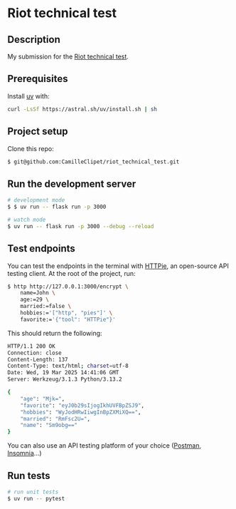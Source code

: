 # Riot technical test

## Description

My submission for the [Riot technical test](https://github.com/tryriot/take-home).

## Prerequisites

Install [uv](https://docs.astral.sh/uv/#projects) with:

```bash
curl -LsSf https://astral.sh/uv/install.sh | sh
```

## Project setup

Clone this repo:

```bash
$ git@github.com:CamilleClipet/riot_technical_test.git
```

## Run the development server

```bash
# development mode
$ $ uv run -- flask run -p 3000

# watch mode
$ uv run -- flask run -p 3000 --debug --reload
```

## Test endpoints

You can test the endpoints in the terminal with [HTTPie](https://httpie.io/), an open-source API testing client.
At the root of the project, run:

```bash
$ http http://127.0.0.1:3000/encrypt \
    name=John \
    age:=29 \
    married:=false \
    hobbies:='["http", "pies"]' \
    favorite:='{"tool": "HTTPie"}'
```

This should return the following:

```bash
HTTP/1.1 200 OK
Connection: close
Content-Length: 137
Content-Type: text/html; charset=utf-8
Date: Wed, 19 Mar 2025 14:41:06 GMT
Server: Werkzeug/3.1.3 Python/3.13.2

{
    "age": "Mjk=",
    "favorite": "eyJ0b29sIjogIkhUVFBpZSJ9",
    "hobbies": "WyJodHRwIiwgInBpZXMiXQ==",
    "married": "RmFsc2U=",
    "name": "Sm9obg=="
}
```

You can also use an API testing platform of your choice ([Postman](https://www.postman.com/downloads/), [Insomnia](https://insomnia.rest/)...)

## Run tests

```bash
# run unit tests
$ uv run -- pytest
```
